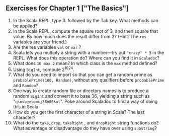 ## Exercises for Chapter 1 ["The Basics"]

1. In the Scala REPL, type 3. followed by the Tab key. What methods can be applied?
2. In the Scala REPL, compute the square root of 3, and then square that value. By how much does the result differ from 3? (Hint: The `res` variables are your friend.)
3. Are the res variables `val` or `var` ?
4. Scala lets you multiply a string with a number—try out `"crazy" * 3` in the REPL. What does this operation do? Where can you find it in `Scaladoc`?
5. What does `10 max 2` mean? In which class is the `max` method defined?
6. Using `BigInt`, compute 2<sup>1024</sup>.
7. What do you need to import so that you can get a random prime as `probablePrime(100, Random)`, without any qualifiers before `probablePrime` and `Random`?
8. One way to create random file or directory names is to produce a random `BigInt` and convert it to base 36, yielding a string such as "`qsnvbevtomcj38o06kul`". Poke around Scaladoc to find a way of doing this in Scala.
9. How do you get the first character of a string in Scala? The last character?
10. What do the `take`, `drop`, `takeRight` , and `dropRight` string functions do? What advantage or disadvantage do they have over using `substring`?